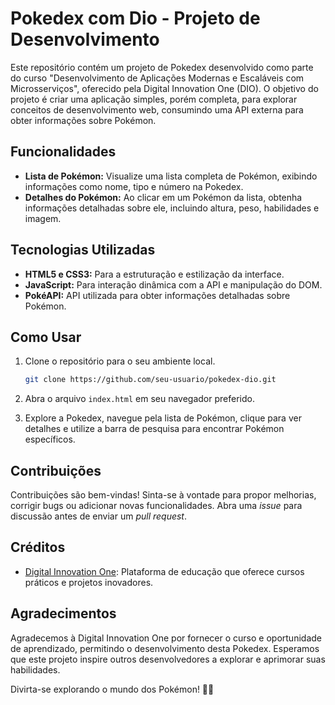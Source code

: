 # Pokedex com Dio - Projeto de Desenvolvimento

Este repositório contém um projeto de Pokedex desenvolvido como parte do curso "Desenvolvimento de Aplicações Modernas e Escaláveis com Microsserviços", oferecido pela Digital Innovation One (DIO). O objetivo do projeto é criar uma aplicação simples, porém completa, para explorar conceitos de desenvolvimento web, consumindo uma API externa para obter informações sobre Pokémon.

## Funcionalidades

- **Lista de Pokémon:** Visualize uma lista completa de Pokémon, exibindo informações como nome, tipo e número na Pokedex.
- **Detalhes do Pokémon:** Ao clicar em um Pokémon da lista, obtenha informações detalhadas sobre ele, incluindo altura, peso, habilidades e imagem.

## Tecnologias Utilizadas

- **HTML5 e CSS3:** Para a estruturação e estilização da interface.
- **JavaScript:** Para interação dinâmica com a API e manipulação do DOM.
- **PokéAPI:** API utilizada para obter informações detalhadas sobre Pokémon.

## Como Usar

1. Clone o repositório para o seu ambiente local.
   ```bash
   git clone https://github.com/seu-usuario/pokedex-dio.git
   ```

2. Abra o arquivo `index.html` em seu navegador preferido.

3. Explore a Pokedex, navegue pela lista de Pokémon, clique para ver detalhes e utilize a barra de pesquisa para encontrar Pokémon específicos.

## Contribuições

Contribuições são bem-vindas! Sinta-se à vontade para propor melhorias, corrigir bugs ou adicionar novas funcionalidades. Abra uma *issue* para discussão antes de enviar um *pull request*.

## Créditos

- [Digital Innovation One](https://digitalinnovation.one/): Plataforma de educação que oferece cursos práticos e projetos inovadores.

## Agradecimentos

Agradecemos à Digital Innovation One por fornecer o curso e oportunidade de aprendizado, permitindo o desenvolvimento desta Pokedex. Esperamos que este projeto inspire outros desenvolvedores a explorar e aprimorar suas habilidades.

Divirta-se explorando o mundo dos Pokémon! 🚀👾